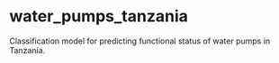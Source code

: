 # water_pumps_tanzania
Classification model for predicting functional status of water pumps in Tanzania.
